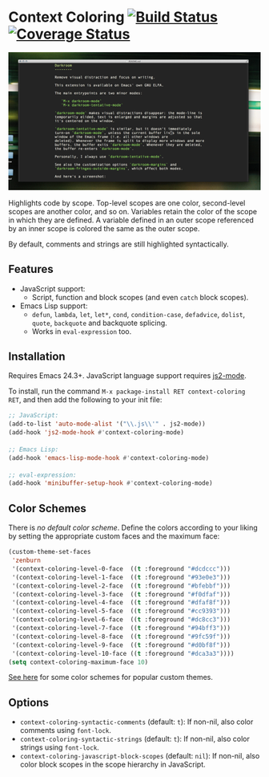 # Context Coloring [![Build Status](https://travis-ci.org/jacksonrayhamilton/context-coloring.png?branch=master)](https://travis-ci.org/jacksonrayhamilton/context-coloring) [![Coverage Status](https://coveralls.io/repos/jacksonrayhamilton/context-coloring/badge.svg?branch=master)](https://coveralls.io/r/jacksonrayhamilton/context-coloring?branch=master)

<p align="center">
  <img alt="Screenshot of JavaScript code highlighted by context." src="screenshot.png" title="Screenshot">
</p>

Highlights code by scope.  Top-level scopes are one color, second-level scopes
are another color, and so on.  Variables retain the color of the scope in which
they are defined.  A variable defined in an outer scope referenced by an inner
scope is colored the same as the outer scope.

By default, comments and strings are still highlighted syntactically.

## Features

- JavaScript support:
  - Script, function and block scopes (and even `catch` block scopes).
- Emacs Lisp support:
  - `defun`, `lambda`, `let`, `let*`, `cond`, `condition-case`, `defadvice`,
    `dolist`, `quote`, `backquote` and backquote splicing.
  - Works in `eval-expression` too.

## Installation

Requires Emacs 24.3+.  JavaScript language support requires
[js2-mode](https://github.com/mooz/js2-mode).

To install, run the command `M-x package-install RET context-coloring RET`, and
then add the following to your init file:

```lisp
;; JavaScript:
(add-to-list 'auto-mode-alist '("\\.js\\'" . js2-mode))
(add-hook 'js2-mode-hook #'context-coloring-mode)

;; Emacs Lisp:
(add-hook 'emacs-lisp-mode-hook #'context-coloring-mode)

;; eval-expression:
(add-hook 'minibuffer-setup-hook #'context-coloring-mode)
```

## Color Schemes

There is *no default color scheme*.  Define the colors according to your liking
by setting the appropriate custom faces and the maximum face:

```lisp
(custom-theme-set-faces
 'zenburn
 '(context-coloring-level-0-face  ((t :foreground "#dcdccc")))
 '(context-coloring-level-1-face  ((t :foreground "#93e0e3")))
 '(context-coloring-level-2-face  ((t :foreground "#bfebbf")))
 '(context-coloring-level-3-face  ((t :foreground "#f0dfaf")))
 '(context-coloring-level-4-face  ((t :foreground "#dfaf8f")))
 '(context-coloring-level-5-face  ((t :foreground "#cc9393")))
 '(context-coloring-level-6-face  ((t :foreground "#dc8cc3")))
 '(context-coloring-level-7-face  ((t :foreground "#94bff3")))
 '(context-coloring-level-8-face  ((t :foreground "#9fc59f")))
 '(context-coloring-level-9-face  ((t :foreground "#d0bf8f")))
 '(context-coloring-level-10-face ((t :foreground "#dca3a3"))))
(setq context-coloring-maximum-face 10)
```

[See here](https://gist.github.com/jacksonrayhamilton/6b89ca3b85182c490816) for
some color schemes for popular custom themes.

## Options

- `context-coloring-syntactic-comments` (default: `t`): If non-nil, also color
  comments using `font-lock`.
- `context-coloring-syntactic-strings` (default: `t`): If non-nil, also color
  strings using `font-lock`.
- `context-coloring-javascript-block-scopes` (default: `nil`): If non-nil, also
  color block scopes in the scope hierarchy in JavaScript.

